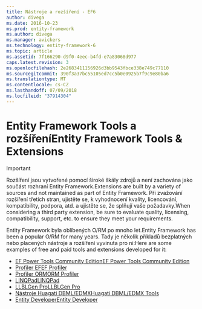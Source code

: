 ```yaml
---
title: Nástroje a rozšíření - EF6
author: divega
ms.date: 2016-10-23
ms.prod: entity-framework
ms.author: divega
ms.manager: avickers
ms.technology: entity-framework-6
ms.topic: article
ms.assetid: 7f166290-d9f0-4eec-b4fd-e7a83068d977
caps.latest.revision: 3
ms.openlocfilehash: 2e2683411156926d3bb9543fbce338e749c77110
ms.sourcegitcommit: 390f3a37bc55105ed7cc5b0e0925b7f9c9e80ba6
ms.translationtype: MT
ms.contentlocale: cs-CZ
ms.lasthandoff: 07/09/2018
ms.locfileid: "37914304"
---
```

# <a name="entity-framework-tools--extensions"></a><span data-ttu-id="5074b-102">Entity Framework Tools a rozšíření</span><span class="sxs-lookup"><span data-stu-id="5074b-102">Entity Framework Tools & Extensions</span></span>
> [!IMPORTANT]  
> <span data-ttu-id="5074b-103">Rozšíření jsou vytvořené pomocí široké škály zdrojů a není zachována jako součást rozhraní Entity Framework.</span><span class="sxs-lookup"><span data-stu-id="5074b-103">Extensions are built by a variety of sources and not maintained as part of Entity Framework.</span></span> <span data-ttu-id="5074b-104">Při zvažování rozšíření třetích stran, ujistěte se, k vyhodnocení kvality, licencování, kompatibility, podpora, atd. a ujistěte se, že splňují vaše požadavky.</span><span class="sxs-lookup"><span data-stu-id="5074b-104">When considering a third party extension, be sure to evaluate quality, licensing, compatibility, support, etc. to ensure they meet your requirements.</span></span>

<span data-ttu-id="5074b-105">Entity Framework byla oblíbených O/RM po mnoho let.</span><span class="sxs-lookup"><span data-stu-id="5074b-105">Entity Framework has been a popular O/RM for many years.</span></span> <span data-ttu-id="5074b-106">Tady je několik příkladů bezplatných nebo placených nástroje a rozšíření vyvinuta pro ni:</span><span class="sxs-lookup"><span data-stu-id="5074b-106">Here are some examples of free and paid tools and extensions developed for it:</span></span>    

- [<span data-ttu-id="5074b-107">EF Power Tools Community Edition</span><span class="sxs-lookup"><span data-stu-id="5074b-107">EF Power Tools Community Edition</span></span>](https://marketplace.visualstudio.com/items?itemName=ErikEJ.EntityFramework6PowerToolsCommunityEdition)
- [<span data-ttu-id="5074b-108">Profiler EF</span><span class="sxs-lookup"><span data-stu-id="5074b-108">EF Profiler</span></span>](https://efprof.com)  
- [<span data-ttu-id="5074b-109">Profiler ORM</span><span class="sxs-lookup"><span data-stu-id="5074b-109">ORM Profiler</span></span>](https://www.ormprofiler.com)  
- [<span data-ttu-id="5074b-110">LINQPad</span><span class="sxs-lookup"><span data-stu-id="5074b-110">LINQPad</span></span>](https://www.linqpad.net)  
- [<span data-ttu-id="5074b-111">LLBLGen Pro</span><span class="sxs-lookup"><span data-stu-id="5074b-111">LLBLGen Pro</span></span>](https://www.llblgen.com)  
- [<span data-ttu-id="5074b-112">Nástroje Huagati DBML/EDMX</span><span class="sxs-lookup"><span data-stu-id="5074b-112">Huagati DBML/EDMX Tools</span></span>](https://www.huagati.com/dbmltools)  
- [<span data-ttu-id="5074b-113">Entity Developer</span><span class="sxs-lookup"><span data-stu-id="5074b-113">Entity Developer</span></span>](https://www.devart.com/entitydeveloper)  
